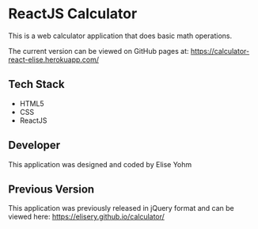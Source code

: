 # ReactJS Calculator

This is a web calculator application that does basic math operations.

The current version can be viewed on GitHub pages at: 
https://calculator-react-elise.herokuapp.com/

## Tech Stack

- HTML5
- CSS
- ReactJS

## Developer

This application was designed and coded by Elise Yohm

## Previous Version

This application was previously released in jQuery format and can be viewed here: 
https://elisery.github.io/calculator/





